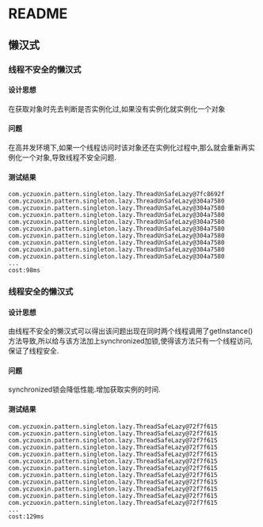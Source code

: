 # README

## 懒汉式

### 线程不安全的懒汉式

#### 设计思想

在获取对象时先去判断是否实例化过,如果没有实例化就实例化一个对象

#### 问题

在高并发环境下,如果一个线程访问时该对象还在实例化过程中,那么就会重新再实例化一个对象,导致线程不安全问题.

#### 测试结果

```properties
com.yczuoxin.pattern.singleton.lazy.ThreadUnSafeLazy@7fc8692f
com.yczuoxin.pattern.singleton.lazy.ThreadUnSafeLazy@304a7580
com.yczuoxin.pattern.singleton.lazy.ThreadUnSafeLazy@304a7580
com.yczuoxin.pattern.singleton.lazy.ThreadUnSafeLazy@304a7580
com.yczuoxin.pattern.singleton.lazy.ThreadUnSafeLazy@304a7580
com.yczuoxin.pattern.singleton.lazy.ThreadUnSafeLazy@304a7580
com.yczuoxin.pattern.singleton.lazy.ThreadUnSafeLazy@304a7580
com.yczuoxin.pattern.singleton.lazy.ThreadUnSafeLazy@304a7580
com.yczuoxin.pattern.singleton.lazy.ThreadUnSafeLazy@304a7580
com.yczuoxin.pattern.singleton.lazy.ThreadUnSafeLazy@304a7580
...
cost:98ms
```

### 线程安全的懒汉式

#### 设计思想

由线程不安全的懒汉式可以得出该问题出现在同时两个线程调用了getInstance()方法导致,所以给与该方法加上synchronized加锁,使得该方法只有一个线程访问,保证了线程安全.

#### 问题

synchronized锁会降低性能.增加获取实例的时间.

#### 测试结果

```properties
com.yczuoxin.pattern.singleton.lazy.ThreadSafeLazy@72f7f615
com.yczuoxin.pattern.singleton.lazy.ThreadSafeLazy@72f7f615
com.yczuoxin.pattern.singleton.lazy.ThreadSafeLazy@72f7f615
com.yczuoxin.pattern.singleton.lazy.ThreadSafeLazy@72f7f615
com.yczuoxin.pattern.singleton.lazy.ThreadSafeLazy@72f7f615
com.yczuoxin.pattern.singleton.lazy.ThreadSafeLazy@72f7f615
com.yczuoxin.pattern.singleton.lazy.ThreadSafeLazy@72f7f615
com.yczuoxin.pattern.singleton.lazy.ThreadSafeLazy@72f7f615
com.yczuoxin.pattern.singleton.lazy.ThreadSafeLazy@72f7f615
com.yczuoxin.pattern.singleton.lazy.ThreadSafeLazy@72f7f615
com.yczuoxin.pattern.singleton.lazy.ThreadSafeLazy@72f7f615
com.yczuoxin.pattern.singleton.lazy.ThreadSafeLazy@72f7f615
...
cost:129ms
```

